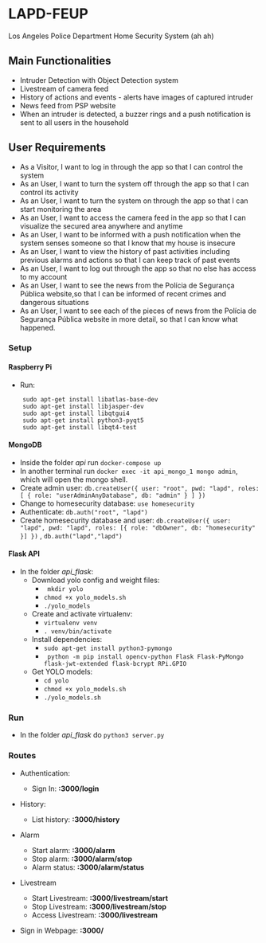 # LAPD-FEUP
Los Angeles Police Department Home Security System (ah ah)

## Main Functionalities

* Intruder Detection with Object Detection system
* Livestream of camera feed
* History of actions and events - alerts have images of captured intruder
* News feed from PSP website
* When an intruder is detected, a buzzer rings and a push notification is sent to all users in the household

## User Requirements

* As a Visitor, I want to log in through the app so that I can control the system
* As an User, I want to turn the system off through  the  app  so  that  I  can  control  its activity 
* As an User, I want to turn the system on through the app so that I can start monitoring the area
* As an User,  I  want  to  access  the  camera feed in the app so that I can visualize the secured area anywhere and anytime
* As an User, I want to be informed with a push notification when the system senses someone so that I know that my house is insecure
* As an User, I want to view the history of past  activities  including  previous  alarms and actions so that I can keep track of past events
* As an User, I want to log out through the app  so  that  no  else  has  access  to  my  account
* As an User, I want to see the news from the Polícia de Segurança Pública website,so that I can be informed of recent crimes and dangerous situations
* As an User,  I  want  to  see  each  of  the pieces of news from the Polícia de Segurança Pública website in more detail, so that I can know what happened.

### Setup

#### Raspberry Pi
* Run: 
```
    sudo apt-get install libatlas-base-dev
    sudo apt-get install libjasper-dev
    sudo apt-get install libqtgui4
    sudo apt-get install python3-pyqt5
    sudo apt-get install libqt4-test
```

#### MongoDB
* Inside the folder *api* run ``` docker-compose up ```
* In another terminal run ``` docker exec -it api_mongo_1 mongo admin ```, which will open the mongo shell.
* Create admin user: ``` db.createUser({ user: "root", pwd: "lapd", roles: [ { role: "userAdminAnyDatabase", db: "admin" } ] }) ```
* Change to homesecurity database: ``` use homesecurity ``` 
* Authenticate: ``` db.auth("root", "lapd") ```
* Create homesecurity database and user: ``` db.createUser({ user: "lapd", pwd: "lapd", roles: [{ role: "dbOwner", db: "homesecurity" }] }) ``` , ``` db.auth("lapd","lapd") ``` 

#### Flask API
* In the folder *api_flask*:
    * Download yolo config and weight files:
        * ``` mkdir yolo```
        * ``` chmod +x yolo_models.sh ```
        * ``` ./yolo_models ```
    * Create and activate virtualenv:
        * ``` virtualenv venv ```
        * ``` . venv/bin/activate ```
    * Install dependencies:
        * ``` sudo apt-get install python3-pymongo ```
        * ``` python -m pip install opencv-python Flask Flask-PyMongo flask-jwt-extended flask-bcrypt RPi.GPIO```
    * Get YOLO models:
        * ``` cd yolo  ```
        * ``` chmod +x yolo_models.sh ```
        * ``` ./yolo_models.sh ```



### Run

* In the folder *api_flask* do ``` python3 server.py ```

### Routes

* Authentication: 
    * Sign In: **<IP>:3000/login**
* History:
    * List history: **<IP>:3000/history**
* Alarm 
    * Start alarm: **<IP>:3000/alarm**
    * Stop alarm: **<IP>:3000/alarm/stop**
    * Alarm status: **<IP>:3000/alarm/status**
* Livestream
    * Start Livestream: **<IP>:3000/livestream/start**
    * Stop Livestream: **<IP>:3000/livestream/stop**
    * Access Livestream: **<IP>:3000/livestream**

* Sign in Webpage: **<IP>:3000/**
